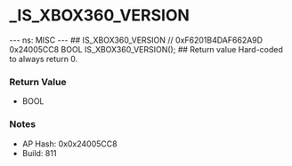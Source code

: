 # _IS_XBOX360_VERSION

--- ns: MISC --- ## IS_XBOX360_VERSION  // 0xF6201B4DAF662A9D 0x24005CC8 BOOL IS_XBOX360_VERSION();  ## Return value Hard-coded to always return 0.

### Return Value
* BOOL

### Notes
* AP Hash: 0x0x24005CC8
* Build: 811

